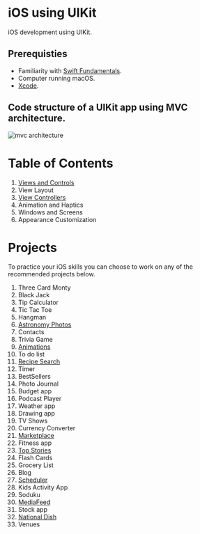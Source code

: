 # iOS using UIKit

iOS development using UIKit.

## Prerequisties 

* Familiarity with [Swift Fundamentals](https://github.com/alexpaul/Swift-Fundamentals). 
* Computer running macOS. 
* [Xcode](https://developer.apple.com/xcode/).

## Code structure of a UIKit app using MVC architecture. 

![mvc architecture](https://docs-assets.developer.apple.com/published/4e7c26b6ad/ff7aa08f-4857-44ce-88d5-7dacbef84509.png)

# Table of Contents 

1. [Views and Controls](https://github.com/alexpaul/iOS-UIKit/blob/main/Views-and-Controls.md)
1. View Layout
1. [View Controllers](https://github.com/alexpaul/iOS-UIKit/blob/main/ViewControllers.md)
1. Animation and Haptics
1. Windows and Screens
1. Appearance Customization

# Projects

To practice your iOS skills you can choose to work on any of the recommended projects below. 

1. Three Card Monty 
1. Black Jack 
1. Tip Calculator 
1. Tic Tac Toe 
1. Hangman
1. [Astronomy Photos](https://github.com/alexpaul/AstronomyPhotos)
1. Contacts 
1. Trivia Game
1. [Animations](https://github.com/alexpaul/UIKit-Animations)
1. To do list
1. [Recipe Search](https://github.com/alexpaul/RecipeSearch-Using-Basic-Auth)
1. Timer
1. BestSellers
1. Photo Journal 
1. Budget app
1. Podcast Player
1. Weather app 
1. Drawing app
1. TV Shows
1. Currency Converter 
1. [Marketplace](https://github.com/alexpaul/Firebase-Demo)
1. Fitness app 
1. [Top Stories](https://github.com/alexpaul/TopStories)
1. Flash Cards
1. Grocery List 
1. Blog
1. [Scheduler](https://github.com/alexpaul/Scheduler-Custom-Delegation-Tab-Controller)
1. Kids Activity App 
1. Soduku
1. [MediaFeed](https://github.com/alexpaul/AVFoundation-MediaFeed)
1. Stock app
1. [National Dish](https://github.com/alexpaul/NationalDish)
1. Venues

